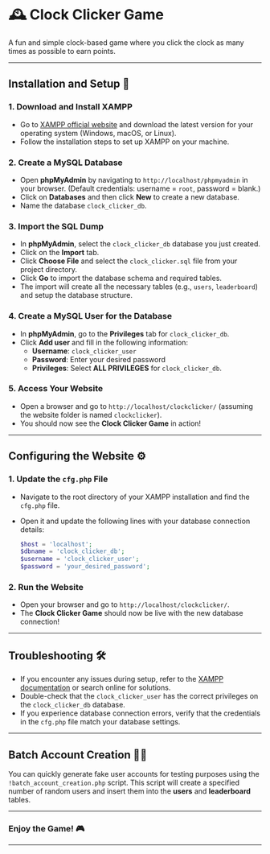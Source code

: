 
# 🕰️ **Clock Clicker Game**

A fun and simple clock-based game where you click the clock as many times as possible to earn points.

---

## Installation and Setup 🚀

### 1. **Download and Install XAMPP**
- Go to [XAMPP official website](https://www.apachefriends.org/index.html) and download the latest version for your operating system (Windows, macOS, or Linux).
- Follow the installation steps to set up XAMPP on your machine.

### 2. **Create a MySQL Database**
- Open **phpMyAdmin** by navigating to `http://localhost/phpmyadmin` in your browser. (Default credentials: username = `root`, password = blank.)
- Click on **Databases** and then click **New** to create a new database.
- Name the database `clock_clicker_db`.

### 3. **Import the SQL Dump**
- In **phpMyAdmin**, select the `clock_clicker_db` database you just created.
- Click on the **Import** tab.
- Click **Choose File** and select the `clock_clicker.sql` file from your project directory.
- Click **Go** to import the database schema and required tables.
- The import will create all the necessary tables (e.g., `users`, `leaderboard`) and setup the database structure.

### 4. **Create a MySQL User for the Database**
- In **phpMyAdmin**, go to the **Privileges** tab for `clock_clicker_db`.
- Click **Add user** and fill in the following information:
  - **Username**: `clock_clicker_user`
  - **Password**: Enter your desired password
  - **Privileges**: Select **ALL PRIVILEGES** for `clock_clicker_db`.

### 5. **Access Your Website**
- Open a browser and go to `http://localhost/clockclicker/` (assuming the website folder is named `clockclicker`).
- You should now see the **Clock Clicker Game** in action!

---

## Configuring the Website ⚙️

### 1. **Update the `cfg.php` File**
- Navigate to the root directory of your XAMPP installation and find the `cfg.php` file.
- Open it and update the following lines with your database connection details:

   ```php
   $host = 'localhost';
   $dbname = 'clock_clicker_db';
   $username = 'clock_clicker_user';
   $password = 'your_desired_password';
   ```

### 2. **Run the Website**
- Open your browser and go to `http://localhost/clockclicker/`.
- The **Clock Clicker Game** should now be live with the new database connection!

---

## Troubleshooting 🛠️

- If you encounter any issues during setup, refer to the [XAMPP documentation](https://www.apachefriends.org/faq.html) or search online for solutions.
- Double-check that the `clock_clicker_user` has the correct privileges on the `clock_clicker_db` database.
- If you experience database connection errors, verify that the credentials in the `cfg.php` file match your database settings.

---

## Batch Account Creation 🧑‍💻

You can quickly generate fake user accounts for testing purposes using the `!batch_account_creation.php` script. This script will create a specified number of random users and insert them into the **users** and **leaderboard** tables.

---

### Enjoy the Game! 🎮

---
